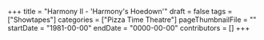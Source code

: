 +++
title = "Harmony II - 'Harmony's Hoedown'"
draft = false
tags = ["Showtapes"]
categories = ["Pizza Time Theatre"]
pageThumbnailFile = ""
startDate = "1981-00-00"
endDate = "0000-00-00"
contributors = []
+++
